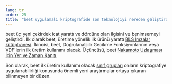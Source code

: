 ```yaml
---
lang: tr
order: 25
title: "beet uygulamalı kriptografide son teknolojiyi nereden geliştirdi?"
---
```


beet üç yeni çekirdek icat yarattı ve dördüne olan ilgisini ve benimsemeyi geliştirdi. İlk olarak beet, üretime yönelik ilk ürünü yarattı [BLS İmzalar kütüphanesi](https://github.com/beet-Network/bls-signatures). İkincisi, beet, Doğrulanabilir Gecikme Fonksiyonlarının veya VDF'lerin ilk üretim kullanımı olacak. Üçüncüsü, beet [Nakamoto Uzlaşması İçin Yer ve Zaman Kanıtı](https://www.beet.net/assets/beetGreenPaper.pdf).

Son olarak, beet ilk üretim kullanımı olacak [sınıf grupları](https://github.com/beet-Network/vdf-competition/blob/master/classgroups.pdf) onların kriptografiye uygulanabilirliği konusunda önemli yeni araştırmalar ortaya çıkaran bilinmeyen bir düzen.
